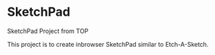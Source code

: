 # SketchPad
SketchPad Project from TOP

This project is to create inbrowser SketchPad similar to Etch-A-Sketch.